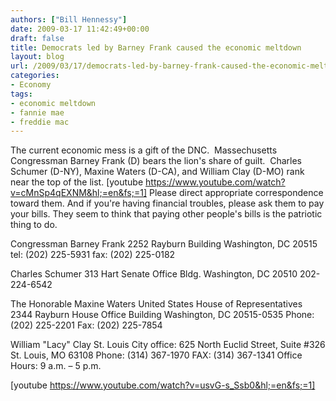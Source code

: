 ```yaml
---
authors: ["Bill Hennessy"]
date: 2009-03-17 11:42:49+00:00
draft: false
title: Democrats led by Barney Frank caused the economic meltdown
layout: blog
url: /2009/03/17/democrats-led-by-barney-frank-caused-the-economic-meltdown/
categories:
- Economy
tags:
- economic meltdown
- fannie mae
- freddie mac
---
```


The current economic mess is a gift of the DNC.  Massechusetts Congressman Barney Frank (D) bears the lion's share of guilt.  Charles Schumer (D-NY), Maxine Waters (D-CA), and William Clay (D-MO) rank near the top of the list.
[youtube https://www.youtube.com/watch?v=cMnSp4qEXNM&hl;=en&fs;=1]
Please direct appropriate correspondence toward them.
And if you're having financial troubles, please ask them to pay your bills.  They seem to think that paying other people's bills is the patriotic thing to do.

Congressman Barney Frank
2252 Rayburn Building
Washington, DC 20515
tel: (202) 225-5931
fax: (202) 225-0182

Charles Schumer
313 Hart Senate Office Bldg.
Washington, DC 20510
202-224-6542

The Honorable Maxine Waters
United States House of Representatives
2344 Rayburn House Office Building
Washington, DC 20515-0535
Phone: (202) 225-2201
Fax: (202) 225-7854

William "Lacy" Clay
St. Louis City office: 
625 North Euclid Street, Suite #326
St. Louis, MO 63108 
Phone: (314) 367-1970 
FAX: (314) 367-1341 
Office Hours: 9 a.m. – 5 p.m.

[youtube https://www.youtube.com/watch?v=usvG-s_Ssb0&hl;=en&fs;=1]

